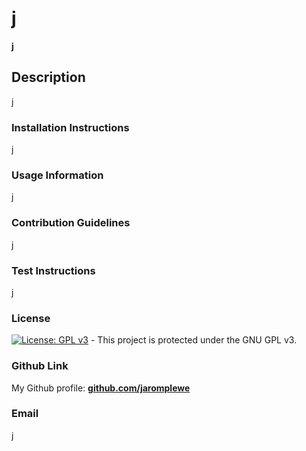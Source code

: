 # j

  __[j](j)__
    
  ## Description
  
  j
  
  ### Installation Instructions
  
  j
  
  ### Usage Information
  
  j
  
  ### Contribution Guidelines
  
  j
  
  ### Test Instructions
  
  j
  
  ### License
  
  [![License: GPL v3](https://img.shields.io/badge/License-GPLv3-blue.svg)](https://www.gnu.org/licenses/gpl-3.0) - This project is protected under the GNU GPL v3. 
  
  ### Github Link
  
  My Github profile: __[github.com/jaromplewe](github.com/jaromplewe)__
  
  ### Email
  
  j
